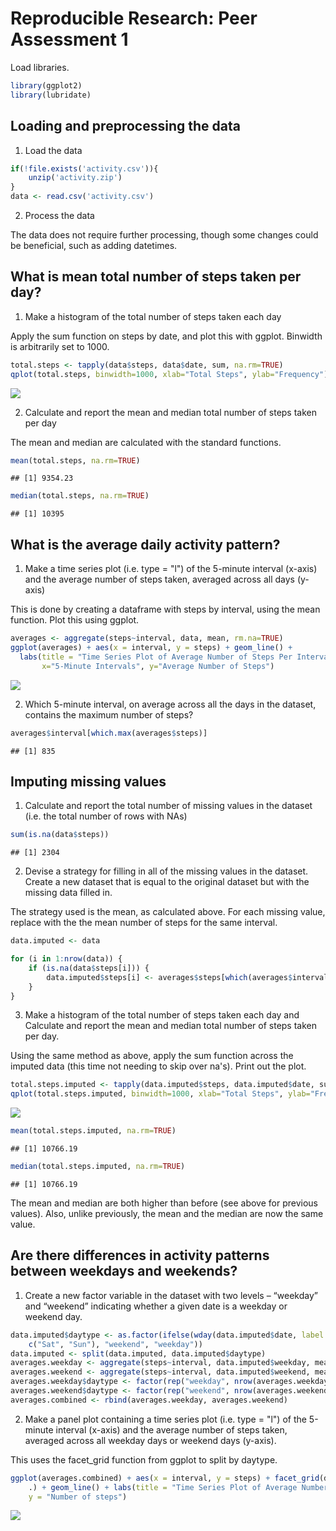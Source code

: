 # Reproducible Research: Peer Assessment 1

Load libraries.


```r
library(ggplot2)
library(lubridate)
```

## Loading and preprocessing the data

1. Load the data

```r
if(!file.exists('activity.csv')){
    unzip('activity.zip')
}
data <- read.csv('activity.csv')
```
2. Process the data

The data does not require further processing, though some changes could be beneficial, such as adding datetimes.

## What is mean total number of steps taken per day?

1. Make a histogram of the total number of steps taken each day

Apply the sum function on steps by date, and plot this with ggplot. Binwidth is arbitrarily set to 1000.

```r
total.steps <- tapply(data$steps, data$date, sum, na.rm=TRUE)
qplot(total.steps, binwidth=1000, xlab="Total Steps", ylab="Frequency")
```

![](./PA1_template_files/figure-html/total_steps_histogram-1.png) 

2. Calculate and report the mean and median total number of steps taken per day

The mean and median are calculated with the standard functions.


```r
mean(total.steps, na.rm=TRUE)
```

```
## [1] 9354.23
```

```r
median(total.steps, na.rm=TRUE)
```

```
## [1] 10395
```

## What is the average daily activity pattern?

1. Make a time series plot (i.e. type = "l") of the 5-minute interval (x-axis) and the average number of steps taken, averaged across all days (y-axis)

This is done by creating a dataframe with steps by interval, using the mean function. Plot this using ggplot.


```r
averages <- aggregate(steps~interval, data, mean, rm.na=TRUE)
ggplot(averages) + aes(x = interval, y = steps) + geom_line() +
  labs(title = "Time Series Plot of Average Number of Steps Per Interval",
       x="5-Minute Intervals", y="Average Number of Steps")
```

![](./PA1_template_files/figure-html/time_series_averages_plot-1.png) 

2. Which 5-minute interval, on average across all the days in the dataset, contains the maximum number of steps?


```r
averages$interval[which.max(averages$steps)]
```

```
## [1] 835
```


## Imputing missing values

1. Calculate and report the total number of missing values in the dataset (i.e. the total number of rows with NAs)


```r
sum(is.na(data$steps))
```

```
## [1] 2304
```

2. Devise a strategy for filling in all of the missing values in the dataset. Create a new dataset that is equal to the original dataset but with the missing data filled in.

The strategy used is the mean, as calculated above. For each missing value, replace with the the mean number of steps for the same interval.


```r
data.imputed <- data

for (i in 1:nrow(data)) {
    if (is.na(data$steps[i])) {
        data.imputed$steps[i] <- averages$steps[which(averages$interval == data$interval[i])]
    }
}
```

3. Make a histogram of the total number of steps taken each day and Calculate and report the mean and median total number of steps taken per day.

Using the same method as above, apply the sum function across the imputed data (this time not needing to skip over na's). Print out the plot.


```r
total.steps.imputed <- tapply(data.imputed$steps, data.imputed$date, sum)
qplot(total.steps.imputed, binwidth=1000, xlab="Total Steps", ylab="Frequency")
```

![](./PA1_template_files/figure-html/imputed_data_mean_median-1.png) 

```r
mean(total.steps.imputed, na.rm=TRUE)
```

```
## [1] 10766.19
```

```r
median(total.steps.imputed, na.rm=TRUE)
```

```
## [1] 10766.19
```

The mean and median are both higher than before (see above for previous values). Also, unlike previously, the mean and the median are now the same value.

## Are there differences in activity patterns between weekdays and weekends?

1. Create a new factor variable in the dataset with two levels – “weekday” and “weekend” indicating whether a given date is a weekday or weekend day.


```r
data.imputed$daytype <- as.factor(ifelse(wday(data.imputed$date, label = TRUE) %in% 
    c("Sat", "Sun"), "weekend", "weekday"))
data.imputed <- split(data.imputed, data.imputed$daytype)
averages.weekday <- aggregate(steps~interval, data.imputed$weekday, mean)
averages.weekend <- aggregate(steps~interval, data.imputed$weekend, mean)
averages.weekday$daytype <- factor(rep("weekday", nrow(averages.weekday)))
averages.weekend$daytype <- factor(rep("weekend", nrow(averages.weekend)))
averages.combined <- rbind(averages.weekday, averages.weekend)
```

2. Make a panel plot containing a time series plot (i.e. type = "l") of the 5-minute interval (x-axis) and the average number of steps taken, averaged across all weekday days or weekend days (y-axis).

This uses the facet_grid function from ggplot to split by daytype.


```r
ggplot(averages.combined) + aes(x = interval, y = steps) + facet_grid(daytype ~ 
    .) + geom_line() + labs(title = "Time Series Plot of Average Number of Steps Per Interval", 
    y = "Number of steps")
```

![](./PA1_template_files/figure-html/time_series_by_day_type-1.png) 

